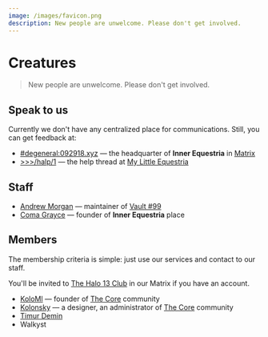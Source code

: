 ```yaml
---
image: /images/favicon.png
description: New people are unwelcome. Please don't get involved.
---
```


# Creatures

> New people are unwelcome. Please don't get involved.

## Speak to us

Currently we don't have any centralized place for communications. Still, you can
get feedback at:

- [#degeneral:092918.xyz](https://matrix.to/#/#degeneral:092918.xyz) — the headquarter of **Inner Equestria** in [Matrix](/how/matrix.md)
- [>>>/halp/1](https://mle.party/halp/res/1.html) — the help thread at [My Little Equestria](/how/lynxchan.md)

## Staff

- [Andrew Morgan](https://amorgan.xyz) — maintainer of [Vault #99](/how/peertube.md)
- [Coma Grayce](/who/commagray.md) — founder of **Inner Equestria** place

## Members

The membership criteria is simple: just use our services and contact to our staff.

You'll be invited to [The Halo 13 Club](https://matrix.to/#/+members:092918.xyz) in our Matrix if you have an account.

- [KoloMl](http://kolo.gq) — founder of [The Core](https://thecore.city) community
- [Kolonsky](https://klnsk.ddns.net) — a designer, an administrator of [The Core](https://thecore.city) community
- [Timur Demin](https://tdem.in)
- Walkyst
